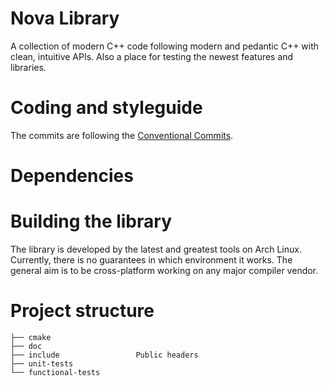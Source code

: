 # Nova Library

A collection of modern C++ code following modern and pedantic C++ with clean,
intuitive APIs. Also a place for testing the newest features and libraries.

# Coding and styleguide

The commits are following the [Conventional Commits](https://www.conventionalcommits.org/en/v1.0.0/).

# Dependencies

# Building the library

The library is developed by the latest and greatest tools on Arch Linux.
Currently, there is no guarantees in which environment it works. The general
aim is to be cross-platform working on any major compiler vendor.

# Project structure

```
├── cmake
├── doc
├── include                 Public headers
├── unit-tests
└── functional-tests
```
